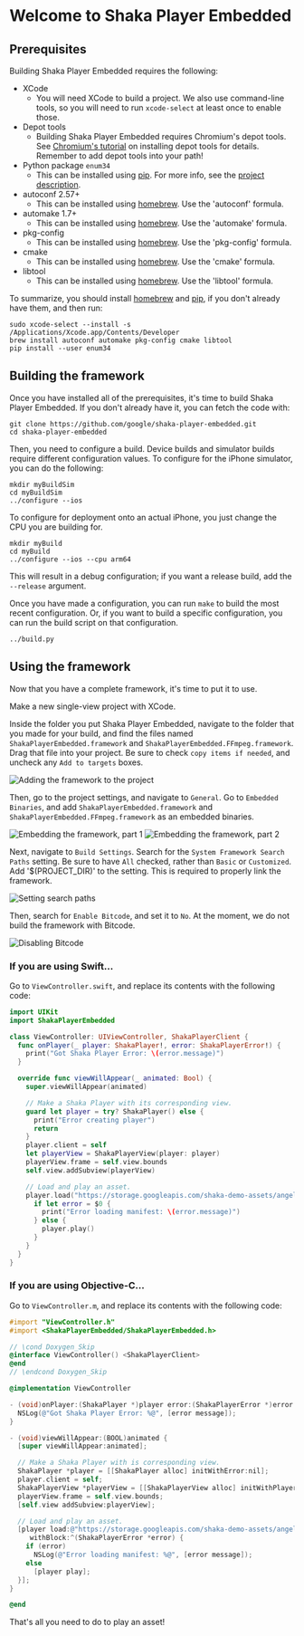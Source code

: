 # Welcome to Shaka Player Embedded

## Prerequisites

Building Shaka Player Embedded requires the following:

* XCode
  * You will need XCode to build a project. We also use command-line tools, so
     you will need to run `xcode-select` at least once to enable those.
* Depot tools
  * Building Shaka Player Embedded requires Chromium's depot tools.
    See [Chromium's tutorial] on installing depot tools for details.
    Remember to add depot tools into your path!
* Python package `enum34`
  * This can be installed using [pip]. For more info, see the
    [project description].
* autoconf 2.57+
  * This can be installed using [homebrew]. Use the 'autoconf' formula.
* automake 1.7+
  * This can be installed using [homebrew]. Use the 'automake' formula.
* pkg-config
  * This can be installed using [homebrew]. Use the 'pkg-config' formula.
* cmake
  * This can be installed using [homebrew]. Use the 'cmake' formula.
* libtool
  * This can be installed using [homebrew]. Use the 'libtool' formula.

To summarize, you should install [homebrew] and [pip], if you don't already have
them, and then run:

```shell
sudo xcode-select --install -s /Applications/Xcode.app/Contents/Developer
brew install autoconf automake pkg-config cmake libtool
pip install --user enum34
```

## Building the framework

Once you have installed all of the prerequisites, it's time to build Shaka
Player Embedded.
If you don't already have it, you can fetch the code with:

```shell
git clone https://github.com/google/shaka-player-embedded.git
cd shaka-player-embedded
```

Then, you need to configure a build. Device builds and simulator builds require
different configuration values.
To configure for the iPhone simulator, you can do the following:

```shell
mkdir myBuildSim
cd myBuildSim
../configure --ios
```

To configure for deployment onto an actual iPhone, you just change the CPU you
are building for.

```shell
mkdir myBuild
cd myBuild
../configure --ios --cpu arm64
```

This will result in a debug configuration; if you want a release build, add the
`--release` argument.

Once you have made a configuration, you can run `make` to build the most recent
configuration. Or, if you want to build a specific configuration, you can run
the build script on that configuration.

```shell
../build.py
```

## Using the framework

Now that you have a complete framework, it's time to put it to use.

Make a new single-view project with XCode.

Inside the folder you put Shaka Player Embedded, navigate to the folder that you
made for your build, and find the files named `ShakaPlayerEmbedded.framework`
and `ShakaPlayerEmbedded.FFmpeg.framework`.  Drag that file into your project.
Be sure to check `copy items if needed`, and uncheck any `Add to targets` boxes.

![Adding the framework to the project](tutorial-add-file.png)

Then, go to the project settings, and navigate to `General`. Go to `Embedded
Binaries`, and add `ShakaPlayerEmbedded.framework` and
`ShakaPlayerEmbedded.FFmpeg.framework` as an embedded binaries.

![Embedding the framework, part 1](tutorial-embed-binaries-1.png)
![Embedding the framework, part 2](tutorial-embed-binaries-2.png)

Next, navigate to `Build Settings`. Search for the `System Framework Search
Paths` setting. Be sure to have `All` checked, rather than `Basic` or
`Customized`. Add '\$(PROJECT_DIR)' to the setting. This is required to properly
link the framework.

![Setting search paths](tutorial-search-paths.png)

Then, search for `Enable Bitcode`, and set it to `No`. At the moment, we do not
build the framework with Bitcode.

![Disabling Bitcode](tutorial-disable-bitcode.png)

### If you are using Swift...

Go to `ViewController.swift`, and replace its contents with the following code:

```swift
import UIKit
import ShakaPlayerEmbedded

class ViewController: UIViewController, ShakaPlayerClient {
  func onPlayer(_ player: ShakaPlayer!, error: ShakaPlayerError!) {
    print("Got Shaka Player Error: \(error.message)")
  }

  override func viewWillAppear(_ animated: Bool) {
    super.viewWillAppear(animated)

    // Make a Shaka Player with its corresponding view.
    guard let player = try? ShakaPlayer() else {
      print("Error creating player")
      return
    }
    player.client = self
    let playerView = ShakaPlayerView(player: player)
    playerView.frame = self.view.bounds
    self.view.addSubview(playerView)

    // Load and play an asset.
    player.load("https://storage.googleapis.com/shaka-demo-assets/angel-one/dash.mpd") {
      if let error = $0 {
        print("Error loading manifest: \(error.message)")
      } else {
        player.play()
      }
    }
  }
}
```

### If you are using Objective-C...

Go to `ViewController.m`, and replace its contents with the following code:

```objective-c
#import "ViewController.h"
#import <ShakaPlayerEmbedded/ShakaPlayerEmbedded.h>

// \cond Doxygen_Skip
@interface ViewController() <ShakaPlayerClient>
@end
// \endcond Doxygen_Skip

@implementation ViewController

- (void)onPlayer:(ShakaPlayer *)player error:(ShakaPlayerError *)error {
  NSLog(@"Got Shaka Player Error: %@", [error message]);
}

- (void)viewWillAppear:(BOOL)animated {
  [super viewWillAppear:animated];

  // Make a Shaka Player with is corresponding view.
  ShakaPlayer *player = [[ShakaPlayer alloc] initWithError:nil];
  player.client = self;
  ShakaPlayerView *playerView = [[ShakaPlayerView alloc] initWithPlayer:player];
  playerView.frame = self.view.bounds;
  [self.view addSubview:playerView];

  // Load and play an asset.
  [player load:@"https://storage.googleapis.com/shaka-demo-assets/angel-one/dash.mpd"
     withBlock:^(ShakaPlayerError *error) {
    if (error)
      NSLog(@"Error loading manifest: %@", [error message]);
    else
      [player play];
  }];
}

@end
```

That's all you need to do to play an asset!

[Chromium's tutorial]: https://www.chromium.org/developers/how-tos/install-depot-tools
[pip]: https://pypi.org/project/pip/
[project description]: https://pypi.org/project/enum34/
[homebrew]: https://brew.sh/

<!-- TODO: Future tutorials for the following topics:
           Controls (play, pause, volume control, captions, etc)
           Configuration
           Interfacing with the C++ layer (advanced tutorial) -->

